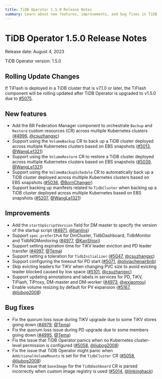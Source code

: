 ```yaml
---
title: TiDB Operator 1.5.0 Release Notes
summary: Learn about new features, improvements, and bug fixes in TiDB Operator 1.5.0.
---
```


# TiDB Operator 1.5.0 Release Notes

Release date: August 4, 2023

TiDB Operator version: 1.5.0

## Rolling Update Changes

If TiFlash is deployed in a TiDB cluster that is v7.1.0 or later, the TiFlash component will be rolling updated after TiDB Operator is upgraded to v1.5.0 due to [#5075](https://github.com/pingcap/tidb-operator/pull/5075).

## New features

- Add the BR Federation Manager component to orchestrate `Backup` and `Restore` custom resources (CR) across multiple Kubernetes clusters ([#4996](https://github.com/pingcap/tidb-operator/pull/4996), [@csuzhangxc](https://github.com/csuzhangxc))
- Support using the `VolumeBackup` CR to back up a TiDB cluster deployed across multiple Kubernetes clusters based on EBS snapshots ([#5013](https://github.com/pingcap/tidb-operator/pull/5013), [@WangLe1321](https://github.com/WangLe1321))
- Support using the `VolumeRestore` CR to restore a TiDB cluster deployed across multiple Kubernetes clusters based on EBS snapshots ([#5039](https://github.com/pingcap/tidb-operator/pull/5039), [@WangLe1321](https://github.com/WangLe1321))
- Support using the `VolumeBackupSchedule` CR to automatically back up a TiDB cluster deployed across multiple Kubernetes clusters based on EBS snapshots ([#5036](https://github.com/pingcap/tidb-operator/pull/5036), [@BornChanger](https://github.com/BornChanger))
- Support backing up manifests related to `TidbCluster` when backing up a TiDB cluster deployed across multiple Kubernetes based on EBS snapshots ([#5207](https://github.com/pingcap/tidb-operator/pull/5207), [@WangLe1321](https://github.com/WangLe1321))

## Improvements

- Add the `startUpScriptVersion` field for DM master to specify the version of the startup script ([#4971](https://github.com/pingcap/tidb-operator/pull/4971), [@hanlins](https://github.com/hanlins))
- Support `spec.preferIPv6` for DmCluster, TidbDashboard, TidbMonitor and TidbNGMonitoring ([#4977](https://github.com/pingcap/tidb-operator/pull/4977), [@KanShiori](https://github.com/KanShiori))
- Support setting expiration time for TiKV leader eviction and PD leader transfer ([#4997](https://github.com/pingcap/tidb-operator/pull/4997), [@Tema](https://github.com/Tema))
- Support setting a toleration for `TidbInitializer` ([#5047](https://github.com/pingcap/tidb-operator/pull/5047), [@csuzhangxc](https://github.com/csuzhangxc))
- Support configuring the timeout for PD start ([#5071](https://github.com/pingcap/tidb-operator/pull/5071), [@oliviachenairbnb](https://github.com/oliviachenairbnb))
- Skip evicting leaders for TiKV when changing PVC size to avoid evicting leader blocked caused by low space ([#5101](https://github.com/pingcap/tidb-operator/pull/5101), [@csuzhangxc](https://github.com/csuzhangxc))
- Support updating annotations and labels in services for PD, TiKV, TiFlash, TiProxy, DM-master and DM-worker ([#4973](https://github.com/pingcap/tidb-operator/pull/4973), [@wxiaomou](https://github.com/wxiaomou))
- Enable volume resizing by default for PV expansion ([#5167](https://github.com/pingcap/tidb-operator/pull/5167), [@liubog2008](https://github.com/liubog2008))

## Bug fixes

- Fix the quorum loss issue during TiKV upgrade due to some TiKV stores going down ([#4979](https://github.com/pingcap/tidb-operator/pull/4979), [@Tema](https://github.com/Tema))
- Fix the quorum loss issue during PD upgrade due to some members going down ([#4995](https://github.com/pingcap/tidb-operator/pull/4995), [@Tema](https://github.com/Tema))
- Fix the issue that TiDB Operator panics when no Kubernetes cluster-level permission is configured ([#5058](https://github.com/pingcap/tidb-operator/pull/5058), [@liubog2008](https://github.com/liubog2008))
- Fix the issue that TiDB Operator might panic when `AdditionalVolumeMounts` is set for the `TidbCluster` CR ([#5058](https://github.com/pingcap/tidb-operator/pull/5058), [@liubog2008](https://github.com/liubog2008))
- Fix the issue that `baseImage` for the `TidbDashboard` CR is parsed incorrectly when custom image registry is used ([#5014](https://github.com/pingcap/tidb-operator/pull/5014), [@linkinghack](https://github.com/linkinghack))

